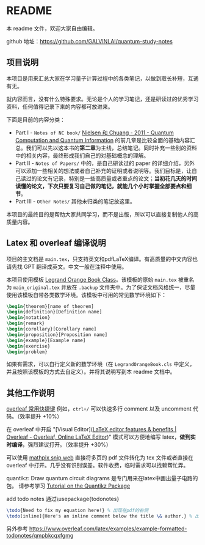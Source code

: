 # README

本 readme 文件，欢迎大家自由编辑。

github 地址：https://github.com/GALVINLAI/quantum-study-notes

## 项目说明

本项目是用来汇总大家在学习量子计算过程中的各类笔记，以做到取长补短，互通有无。

就内容而言，没有什么特殊要求。无论是个人的学习笔记，还是研读过的优秀学习资料，任何值得记录下来的内容都可放进来。

下面是目前的内容分类：

- Part I - `Notes of NC book/` [Nielsen 和 Chuang - 2011 - Quantum Computation and Quantum Information](https://profmcruz.wordpress.com/wp-content/uploads/2017/08/quantum-computation-and-quantum-information-nielsen-chuang.pdf) 的前几章是比较全面的基础内容汇总。我们可以先以这本书的**第二章**为主线，总结笔记。同时补充一些别的资料中的相关内容，最终形成我们自己的对基础概念的理解。
- Part II - `Notes of Papers/` 中的，是自己研读过的 paper 的详细介绍，另外可以添加一些相关的想法或者自己补充的证明或者说明等。我们目标是，让自己读过的论文有记录，特别是一些高质量或者重点的论文；**当初花几天的时间读懂的论文，下次只要复习自己做的笔记，就能几个小时掌握全部要点和细节**。
- Part III - `Other Notes/` 其他未归类的笔记放这里。

本项目的最终目的是帮助大家共同学习，而不是出版，所以可以直接复制他人的高质量内容。

## Latex 和 overleaf 编译说明

项目的主文档是 `main.tex`，只支持英文和pdfLaTeX编译。有高质量的中文内容也请先找 GPT 翻译成英文。中文一般在注释中使用。

本项目使用模板 [Legrand Orange Book Class](https://www.latextemplates.com/template/legrand-orange-book)。该模板的原始 `main.tex` 被重名为 `main_original.tex` 并放在 `.backup` 文件夹中。为了保证文档风格统一，尽量使用该模板自带各类数学环境。该模板中可用的常见数学环境如下：

```latex
\begin{theorem}[name of theorem]
\begin{definition}[Definition name]
\begin{notation}
\begin{remark}
\begin{corollary}[Corollary name]
\begin{proposition}[Proposition name]
\begin{example}[Example name]
\begin{exercise}
\begin{problem}
```

如果有需求，可以自行定义新的数学环境（在 `LegrandOrangeBook.cls` 中定义，并且按照该模板的方式去自定义）。并将其说明写到本 readme 文档中。

## 其他工作说明

[overleaf 常用快捷键](https://www.overleaf.com/latex/templates/overleaf-keyboard-shortcuts/pphdnzrwmttk.pdf) 例如，`ctrl+/` 可以快速多行 comment 以及 uncomment 代码。（效率提升 +10%）

在 overleaf 中开启 "[Visual Editor]([LaTeX editor features & benefits | Overleaf - Overleaf, Online LaTeX Editor](https://www.overleaf.com/about/features-overview))" 模式可以方便地编写 latex，**做到实时编译**，强烈建议打开。（效率提升 +30%）

可以使用 [mathpix snip web](https://snip.mathpix.com/) 直接将多页的 pdf 文件转化为 tex 文件或者直接在 overleaf 中打开。几乎没有识别误差。软件收费，临时需求可以找赖帮忙弄。

quantikz: Draw quantum circuit diagrams 是专门用来在latex中画出量子电路的包。
请参考学习 [Tutorial on the Quantikz Package](https://mirrors.ibiblio.org/CTAN/graphics/pgf/contrib/quantikz/quantikz.pdf)

add todo notes 通过\usepackage{todonotes}
```latex
\todo{Need to fix my equation here!} % 出现在pdf的右侧
\todo[inline]{Here's an inline comment below the title \& author.} % 出现在pdf的中间
```
另外参考
https://www.overleaf.com/latex/examples/example-formatted-todonotes/qmpbkcqxfgmg
